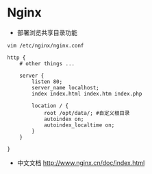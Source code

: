 # Nginx

* 部署浏览共享目录功能

```text
vim /etc/nginx/nginx.conf

http {
    # other things ...

    server {
        listen 80;
        server_name localhost;
        index index.html index.htm index.php

        location / {
            root /opt/data/; #自定义根目录
            autoindex on;
            autoindex_localtime on;
        }
    }

}

```

* 中文文档 http://www.nginx.cn/doc/index.html


